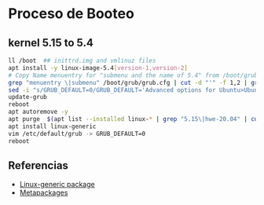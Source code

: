 # Proceso de Booteo

## kernel 5.15 to 5.4

```bash
ll /boot  ## inittrd.img and vmlinuz files 
apt install -y linux-image-5.4[version-1,version-2]
# Copy Name menuentry for "submenu and the name of 5.4" from /boot/grub/grub.cfg -> change /etc/default/grub -> GRUB_DEFAULT="name_entries"
grep "menuentry \|submenu" /boot/grub/grub.cfg | cut -d "'" -f 1,2 | grep -v recovery
sed -i "s/GRUB_DEFAULT=0/GRUB_DEFAULT='Advanced options for Ubuntu>Ubuntu, with Linux 5.4.0-137-generic'/" /etc/default/grub
update-grub
reboot
apt autoremove -y
apt purge  $(apt list --installed linux-* | grep "5.15\|hwe-20.04" | cut -d / -f 1 | awk 1 ORS=' ')
apt install linux-generic
vim /etc/default/grub -> GRUB_DEFAULT=0
reboot
```

## Referencias

- [Linux-generic package](https://packages.ubuntu.com/search?suite=all&arch=amd64&searchon=names&keywords=linux-generic)
- [Metapackages](https://help.ubuntu.com/community/MetaPackages)
